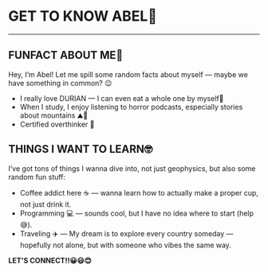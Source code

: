 # GET TO KNOW ABEL🎨

---

## FUNFACT ABOUT ME🌟
Hey, I’m Abel! Let me spill some random facts about myself — maybe we have something in common? 😉
- I really love DURIAN — I can even eat a whole one by myself🥭
-  When I study, I enjoy listening to horror podcasts, especially stories about mountains ⛰️👻  
- Certified overthinker 🤯

## THINGS I WANT TO LEARN🤓
I’ve got tons of things I wanna dive into, not just geophysics, but also some random fun stuff:
- Coffee addict here ☕ — wanna learn how to actually make a proper cup, not just drink it.
- Programming 💻 — sounds cool, but I have no idea where to start (help 😅).
- Traveling ✈️ — My dream is to explore every country someday — hopefully not alone, but with someone who vibes the same way.

**LET'S CONNECT!!😀😃😊**